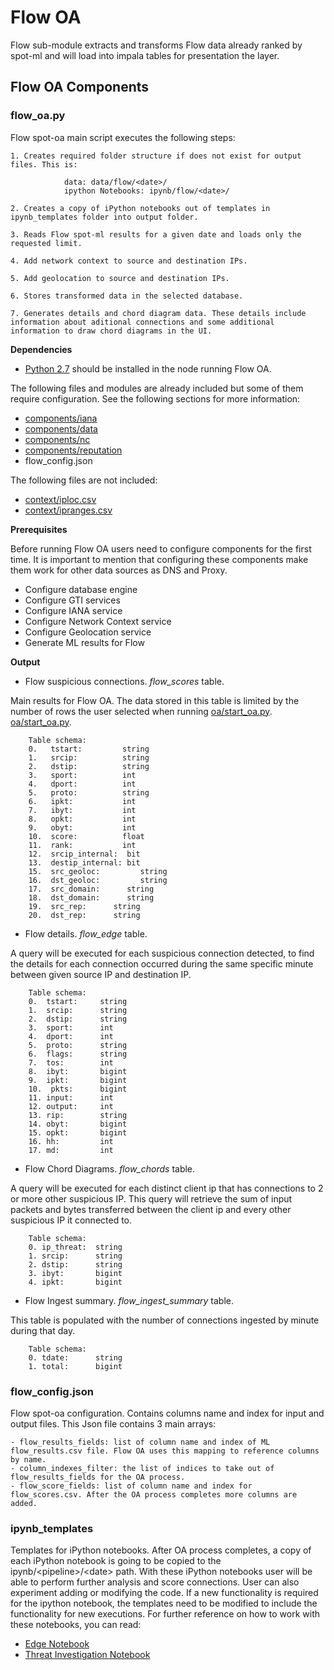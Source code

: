 # **Flow OA**
 
Flow sub-module extracts and transforms Flow data already ranked by spot-ml and will load into impala tables for presentation the layer.

## **Flow OA Components**

### flow_oa.py
Flow spot-oa main script executes the following steps:

    1. Creates required folder structure if does not exist for output files. This is: 
		
                data: data/flow/<date>/
                ipython Notebooks: ipynb/flow/<date>/

    2. Creates a copy of iPython notebooks out of templates in ipynb_templates folder into output folder.

    3. Reads Flow spot-ml results for a given date and loads only the requested limit.

    4. Add network context to source and destination IPs.

    5. Add geolocation to source and destination IPs.

    6. Stores transformed data in the selected database.

    7. Generates details and chord diagram data. These details include information about aditional connections and some additional information to draw chord diagrams in the UI.

**Dependencies**

- [Python 2.7](https://www.python.org/download/releases/2.7/) should be installed in the node running Flow OA.

The following files and modules are already included but some of them require configuration. See the following sections for more information:
- [components/iana](/spot-oa/oa/components#IANA-iana)
- [components/data](/spot-oa/oa/components#data)
- [components/nc](/spot-oa/oa/components#network-context-nc)
- [components/reputation](/spot-oa/oa/components/reputation)
- flow_config.json

The following files are not included:
- [context/iploc.csv](/spot-oa/oa/context)
- [context/ipranges.csv](/spot-oa/oa/context)

**Prerequisites**

Before running Flow OA users need to configure components for the first time. It is important to mention that configuring these components make them work for other data sources as DNS and Proxy.  

- Configure database engine
- Configure GTI services
- Configure IANA service
- Configure Network Context service
- Configure Geolocation service
- Generate ML results for Flow  

**Output**

- Flow suspicious connections. _flow\_scores_ table.  

Main results for Flow OA. The data stored in this table is limited by the number of rows the user selected when running [oa/start_oa.py](/spot-oa/oa/INSTALL.md#usage). [oa/start_oa.py](/spot-oa/oa/INSTALL.md#usage).
       
        Table schema:
        0.   tstart:         string
        1.   srcip:          string
        2.   dstip:          string
        3.   sport:          int
        4.   dport:          int
        5.   proto:          string
        6.   ipkt:           int
        7.   ibyt:           int
        8.   opkt:           int
        9.   obyt:           int
        10.  score:          float
        11.  rank:           int
        12.  srcip_internal:  bit
        13.  destip_internal: bit
        15.  src_geoloc:         string
        16.  dst_geoloc:         string
        17.  src_domain:      string
        18.  dst_domain:      string
        19.  src_rep:      string
        20.  dst_rep:      string

-  Flow details. _flow\_edge_ table.

A query will be executed for each suspicious connection detected, to find the details for each connection occurred during the same specific minute between given source IP and destination IP.

        Table schema:
        0.  tstart:     string
        1.  srcip:      string
        2.  dstip:      string
        3.  sport:      int
        4.  dport:      int
        5.  proto:      string
        6.  flags:      string
        7.  tos:        int
        8.  ibyt:       bigint
        9.  ipkt:       bigint
        10.  pkts:      bigint
        11. input:      int
        12. output:     int
        13. rip:        string
        14. obyt:       bigint
        15. opkt:       bigint
        16. hh:         int
        17. md:         int         

- Flow Chord Diagrams.  _flow\_chords_ table.

A query will be executed for each distinct client ip that has connections to 2 or more other suspicious IP. This query will retrieve the sum of input packets and bytes transferred between the client ip and every other suspicious IP it connected to.

        Table schema:
        0. ip_threat:  string
        1. srcip:      string
        2. dstip:      string
        3. ibyt:       bigint
        4. ipkt:       bigint


- Flow Ingest summary. _flow\_ingest\_summary_ table.

This table is populated with the number of connections ingested by minute during that day.

        Table schema:
        0. tdate:      string
        1. total:      bigint 


### flow_config.json

Flow spot-oa configuration. Contains columns name and index for input and output files.
This Json file contains 3 main arrays:
   
    - flow_results_fields: list of column name and index of ML flow_results.csv file. Flow OA uses this mapping to reference columns by name.
    - column_indexes_filter: the list of indices to take out of flow_results_fields for the OA process. 
    - flow_score_fields: list of column name and index for flow_scores.csv. After the OA process completes more columns are added.
    

### ipynb_templates
Templates for iPython notebooks.
After OA process completes, a copy of each iPython notebook is going to be copied to the ipynb/\<pipeline>/\<date> path. 
With these iPython notebooks user will be able to perform further analysis and score connections. User can also
experiment adding or modifying the code. 
If a new functionality is required for the ipython notebook, the templates need to be modified to include the functionality for new executions.
For further reference on how to work with these notebooks, you can read:  
- [Edge Notebook](/spot-oa/oa/flow/ipynb_templates/EdgeNotebook.md)
- [Threat Investigation Notebook](/spot-oa/oa/flow/ipynb_templates/ThreatInvestigation.md)